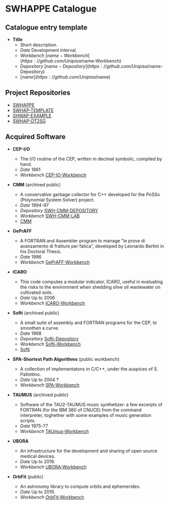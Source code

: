 # SWHAPPE Catalogue

## Catalogue entry template
  
* **Title**
  * Short description.
  * *Date* Development interval.
  * *Workbench* [$name-Workbench](https://github.com/Unipisa/$name-Workbench)
  * *Depository* [$name-Depository](https://github.com/Unipisa/$name-Depository)
  * [$name](https://github.com/Unipisa/$name)

## Project Repositories
  * [SWHAPPE](https://github.com/Unipisa/SWHAPPE)
  * [SWHAP-TEMPLATE](https://github.com/Unipisa/SWHAP-TEMPLATE)
  * [SHWAP-EXAMPLE](https://github.com/Unipisa/SHWAP-EXAMPLE)
  * [SWHAP-DT2SG](https://github.com/Unipisa/SWHAP-DT2SG)

## Acquired Software

* **CEP-I/O**
  * The I/O routine of the CEP, written in decimal symbolic, compiled by hand.
  * *Date* 1961
  * *Workbench* [CEP-IO-Workbench](https://github.com/Unipisa/CEP-IO-Workbench)
  
* **CMM** (archived public)
  * A conservative garbage collector for C++ developed for the PoSSo (Polynomial System Solver) project.
  * *Date* 1994-97
  * *Depository* [SWH-CMM-DEPOSITORY](https://github.com/Unipisa/CMM-Depository)
  * *Workbench* [SWH-CMM-LAB](https://github.com/Unipisa/CMM-Workbench)
  * [CMM](https://github.com/Unipisa/CMM)

* **GePrAFF** 
  * A FORTRAN and Assembler program to manage "le prove di avanzamento di fratture per fatica", developed by Leonardo Bertini in his Doctoral Thesis.
  * *Date* 1986
  * *Workbench* [GePrAFF-Workbench](https://github.com/Unipisa/GePrAFF-Workbench)
  
* **ICARO**
  * This code computes a modular indicator, ICARO, useful in evaluating the risks to the environment when shedding olive oil wastewater on cultivated soils.
  * *Date* Up to 2006
  * *Workbench* [ICARO-Workbench](https://github.com/Unipisa/ICARO-Workbench)

* **Softi** (archived public)
  * A small suite of assembly and FORTRAN programs for the CEP, to smoothen a curve.
  * *Date* 1968
  * *Depository* [Softi-Depository](https://github.com/Unipisa/Softi-Depository)
  * *Workbench* [Softi-Workbench](https://github.com/Unipisa/Softi-Workbench)
  * [Softi](https://github.com/Unipisa/Softi)
  
* **SPA-Shortest Path Algorithms** (public workbench)
  * A collection of implementatons in C/C++, under the auspices of S. Pallottino.
  * *Date* Up to 2004 ?
  * *Workbench* [SPA-Workbench](https://github.com/Unipisa/SPA-Workbench)

* **TAUMUS** (archived public)
  * Software of the TAU2-TAUMUS music synthetizer: a few excerpts of FORTRAN (for the IBM 360 of CNUCE) from the command interpreter, toghether with some examples of music generation scripts.
  * *Date* 1975-77
  * *Workbench* [TAUmus-Workbench](https://github.com/Unipisa/TAUmus-Workbench)
  
* **UBORA**
  * An infrastructure for the development and sharing of open source medical devices.
  * *Date* Up to 2019.
  * *Workbench* [UBORA-Workbench](https://github.com/Unipisa/UBORA-Workbench)
  
* **OrbFit** (public)
  * An astronomy library to compute orbits and ephemerides.
  * *Date* Up to 2019.
  * *Workbench* [OrbFit-Workbench](https://github.com/Unipisa/OrbFit-Workbench)

